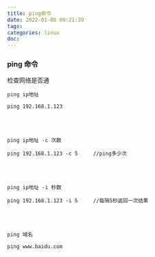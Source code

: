 ```yaml
---
title: ping命令
date: 2022-01-08 00:21:39
tags:
categories: linux
doc:
---
```


### ping 命令

检查网络是否通

`ping ip地址`

```
ping 192.168.1.123
```

<br /><br />

`ping ip地址 -c 次数`

```
ping 192.168.1.123 -c 5 	//ping多少次
```

<br /><br />

`ping ip地址 -i 秒数`

```
ping 192.168.1.123 -i 5		//每隔5秒返回一次结果
```

<br /><br />

`ping 域名`

```
ping www.baidu.com
```

